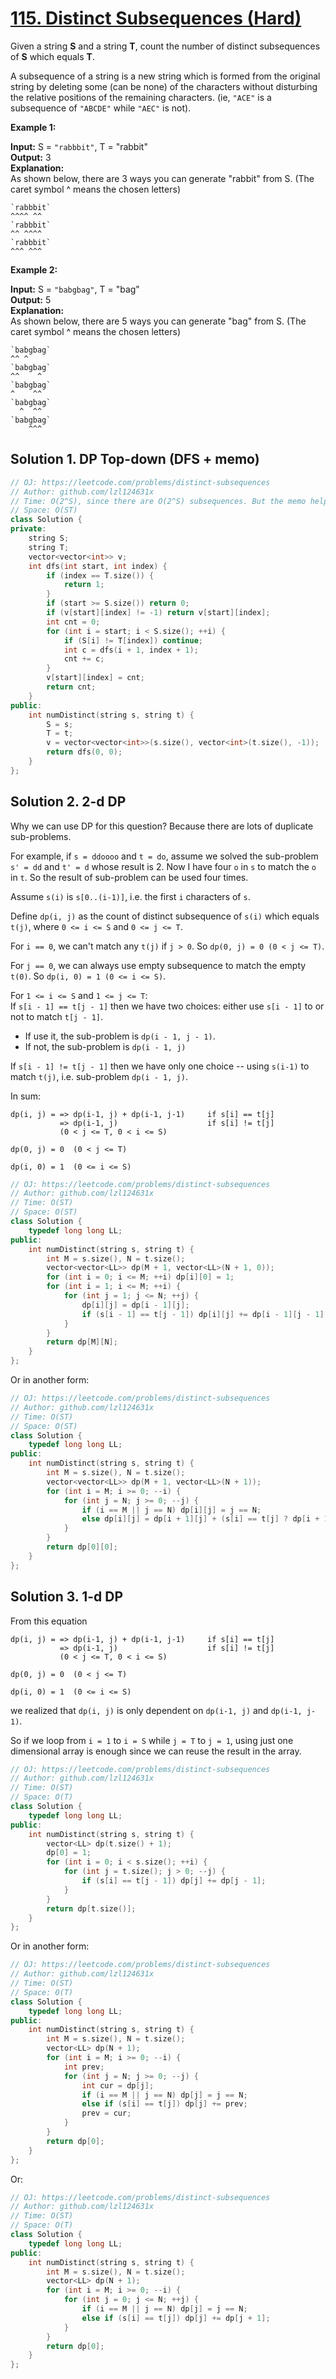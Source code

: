# [115. Distinct Subsequences (Hard)](https://leetcode.com/problems/distinct-subsequences/)

Given a string **S** and a string **T**, count the number of distinct subsequences of **S** which equals **T**.

A subsequence of a string is a new string which is formed from the original string by deleting some (can be none) of the characters without disturbing the relative positions of the remaining characters. (ie, `"ACE"` is a subsequence of `"ABCDE"` while `"AEC"` is not).

**Example 1:**

**Input:** S = `"rabbbit"`, T = "rabbit"  
**Output:** 3  
**Explanation:**   
As shown below, there are 3 ways you can generate "rabbit" from S.
(The caret symbol ^ means the chosen letters)

```
`rabbbit`
^^^^ ^^
`rabbbit`
^^ ^^^^
`rabbbit`
^^^ ^^^
```

**Example 2:**

**Input:** S = `"babgbag"`, T = "bag"  
**Output:** 5  
**Explanation:**   
As shown below, there are 5 ways you can generate "bag" from S.
(The caret symbol ^ means the chosen letters)

```
`babgbag`
^^ ^
`babgbag`
^^    ^
`babgbag`
^    ^^
`babgbag`
  ^  ^^
`babgbag`
    ^^^
```

## Solution 1. DP Top-down (DFS + memo)

```cpp
// OJ: https://leetcode.com/problems/distinct-subsequences
// Author: github.com/lzl124631x
// Time: O(2^S), since there are O(2^S) subsequences. But the memo helped reduce lots of duplicate computation.
// Space: O(ST)
class Solution {
private:
    string S;
    string T;
    vector<vector<int>> v;
    int dfs(int start, int index) {
        if (index == T.size()) {
            return 1;
        }
        if (start >= S.size()) return 0;
        if (v[start][index] != -1) return v[start][index];
        int cnt = 0;
        for (int i = start; i < S.size(); ++i) {
            if (S[i] != T[index]) continue;
            int c = dfs(i + 1, index + 1);
            cnt += c;
        }
        v[start][index] = cnt;
        return cnt;
    }
public:
    int numDistinct(string s, string t) {
        S = s;
        T = t;
        v = vector<vector<int>>(s.size(), vector<int>(t.size(), -1));
        return dfs(0, 0);
    }
};
```

## Solution 2. 2-d DP

Why we can use DP for this question? Because there are lots of duplicate sub-problems.

For example, if `s = ddoooo` and `t = do`, assume we solved the sub-problem `s' = dd` and `t' = d` whose result is 2. Now I have four `o` in `s` to match the `o` in `t`. So the result of sub-problem can be used four times.

Assume `s(i)` is `s[0..(i-1)]`, i.e. the first `i` characters of `s`.

Define `dp(i, j)` as the count of distinct subsequence of `s(i)`  which equals `t(j)`, where `0 <= i <= S` and `0 <= j <= T`.

For `i == 0`, we can't match any `t(j)` if `j > 0`. So `dp(0, j) = 0 (0 < j <= T)`.

For `j == 0`, we can always use empty subsequence to match the empty `t(0)`. So `dp(i, 0) = 1 (0 <= i <= S)`.

For `1 <= i <= S` and `1 <= j <= T`:  
If `s[i - 1] == t[j - 1]` then we have two choices: either use `s[i - 1]` to or not to match `t[j - 1]`.
* If use it, the sub-problem is `dp(i - 1, j - 1)`.
* If not, the sub-problem is `dp(i - 1, j)`

If `s[i - 1] != t[j - 1]` then we have only one choice -- using `s(i-1)` to match `t(j)`, i.e. sub-problem `dp(i - 1, j)`.

In sum:

```
dp(i, j) = => dp(i-1, j) + dp(i-1, j-1)     if s[i] == t[j]
           => dp(i-1, j)                    if s[i] != t[j]
           (0 < j <= T, 0 < i <= S)

dp(0, j) = 0  (0 < j <= T)

dp(i, 0) = 1  (0 <= i <= S)
```

```cpp
// OJ: https://leetcode.com/problems/distinct-subsequences
// Author: github.com/lzl124631x
// Time: O(ST)
// Space: O(ST)
class Solution {
    typedef long long LL;
public:
    int numDistinct(string s, string t) {
        int M = s.size(), N = t.size();
        vector<vector<LL>> dp(M + 1, vector<LL>(N + 1, 0));
        for (int i = 0; i <= M; ++i) dp[i][0] = 1;
        for (int i = 1; i <= M; ++i) {
            for (int j = 1; j <= N; ++j) {
                dp[i][j] = dp[i - 1][j];
                if (s[i - 1] == t[j - 1]) dp[i][j] += dp[i - 1][j - 1];
            }
        }
        return dp[M][N];
    }
};
```

Or in another form:

```cpp
// OJ: https://leetcode.com/problems/distinct-subsequences
// Author: github.com/lzl124631x
// Time: O(ST)
// Space: O(ST)
class Solution {
    typedef long long LL;
public:
    int numDistinct(string s, string t) {
        int M = s.size(), N = t.size();
        vector<vector<LL>> dp(M + 1, vector<LL>(N + 1));
        for (int i = M; i >= 0; --i) {
            for (int j = N; j >= 0; --j) {
                if (i == M || j == N) dp[i][j] = j == N;
                else dp[i][j] = dp[i + 1][j] + (s[i] == t[j] ? dp[i + 1][j + 1] : 0);
            }
        }
        return dp[0][0];
    }
};
```

## Solution 3. 1-d DP

From this equation
```
dp(i, j) = => dp(i-1, j) + dp(i-1, j-1)     if s[i] == t[j]
           => dp(i-1, j)                    if s[i] != t[j]
           (0 < j <= T, 0 < i <= S)

dp(0, j) = 0  (0 < j <= T)

dp(i, 0) = 1  (0 <= i <= S)
```

we realized that `dp(i, j)` is only dependent on `dp(i-1, j)` and `dp(i-1, j-1)`.

So if we loop from `i = 1` to `i = S` while `j = T` to `j = 1`, using just one dimensional array is enough since we can reuse the result in the array.

```cpp
// OJ: https://leetcode.com/problems/distinct-subsequences
// Author: github.com/lzl124631x
// Time: O(ST)
// Space: O(T)
class Solution {
    typedef long long LL;
public:
    int numDistinct(string s, string t) {
        vector<LL> dp(t.size() + 1);
        dp[0] = 1;
        for (int i = 0; i < s.size(); ++i) {
            for (int j = t.size(); j > 0; --j) {
                if (s[i] == t[j - 1]) dp[j] += dp[j - 1];
            }
        }
        return dp[t.size()];
    }
};
```

Or in another form:

```cpp
// OJ: https://leetcode.com/problems/distinct-subsequences
// Author: github.com/lzl124631x
// Time: O(ST)
// Space: O(T)
class Solution {
    typedef long long LL;
public:
    int numDistinct(string s, string t) {
        int M = s.size(), N = t.size();
        vector<LL> dp(N + 1);
        for (int i = M; i >= 0; --i) {
            int prev;
            for (int j = N; j >= 0; --j) {
                int cur = dp[j];
                if (i == M || j == N) dp[j] = j == N;
                else if (s[i] == t[j]) dp[j] += prev;
                prev = cur;
            }
        }
        return dp[0];
    }
};
```

Or:

```cpp
// OJ: https://leetcode.com/problems/distinct-subsequences
// Author: github.com/lzl124631x
// Time: O(ST)
// Space: O(T)
class Solution {
    typedef long long LL;
public:
    int numDistinct(string s, string t) {
        int M = s.size(), N = t.size();
        vector<LL> dp(N + 1);
        for (int i = M; i >= 0; --i) {
            for (int j = 0; j <= N; ++j) {
                if (i == M || j == N) dp[j] = j == N;
                else if (s[i] == t[j]) dp[j] += dp[j + 1];
            }
        }
        return dp[0];
    }
};
```